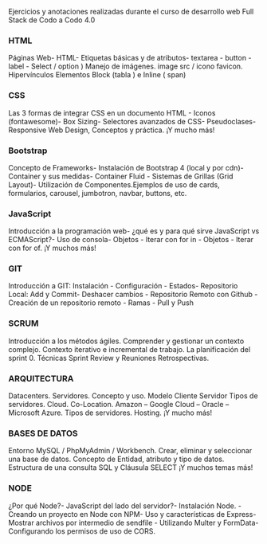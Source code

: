 Ejercicios y anotaciones realizadas durante el curso de desarrollo web Full Stack de Codo a Codo 4.0

### HTML
Páginas Web- HTML- Etiquetas básicas y de atributos-  textarea - button - label - Select / option ) Manejo de imágenes. image src / icono favicon.  Hipervínculos Elementos Block (tabla ) e Inline ( span)

### CSS
Las 3 formas de integrar CSS en un documento HTML - Iconos (fontawesome)- Box Sizing- Selectores avanzados de CSS- Pseudoclases- Responsive Web Design, Conceptos y práctica. ¡Y mucho más!

### Bootstrap
Concepto de Frameworks- Instalación de Bootstrap 4 (local y por cdn)- Container y sus medidas- Container Fluid - Sistemas de Grillas (Grid Layout)- Utilización de Componentes.Ejemplos de uso de cards, formularios, carousel, jumbotron, navbar, buttons, etc. 

### JavaScript
Introducción a la programación web- ¿qué es y para qué sirve JavaScript vs ECMAScript?- Uso de consola-  Objetos - Iterar con for in - Objetos - Iterar con for of. ¡Y muchos más!

### GIT
Introducción a GIT: Instalación - Configuración - Estados- Repositorio Local:  Add y Commit- Deshacer cambios -  Repositorio Remoto con Github - Creación de un repositorio remoto -  Ramas -  Pull y Push

### SCRUM
Introducción a los métodos ágiles.  Comprender y gestionar un contexto complejo. Contexto iterativo e incremental de trabajo.  La planificación del sprint 0. Técnicas Sprint Review y Reuniones Retrospectivas.

### ARQUITECTURA
Datacenters. Servidores. Concepto y uso. Modelo Cliente Servidor Tipos de servidores. Cloud. Co-Location. Amazon – Google Cloud – Oracle – Microsoft Azure.  Tipos de servidores. Hosting. ¡Y mucho más!

### BASES DE DATOS
Entorno MySQL / PhpMyAdmin / Workbench. Crear, eliminar y seleccionar una base de datos. Concepto de Entidad, atributo y tipo de datos. Estructura de una consulta SQL y Cláusula SELECT ¡Y muchos temas más!

### NODE
¿Por qué Node?- JavaScript del lado del servidor?- Instalación Node. - Creando un proyecto en Node con NPM- Uso y características de Express- Mostrar archivos por intermedio de sendfile - Utilizando Multer y FormData- Configurando los permisos de uso de CORS.
